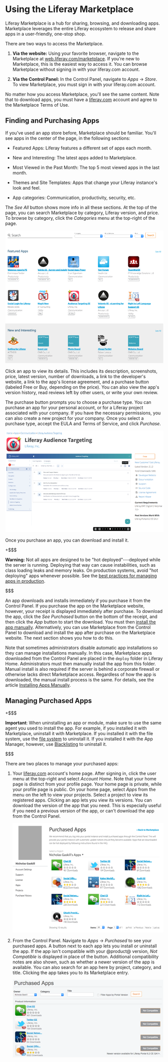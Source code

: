 # Using the Liferay Marketplace [](id=using-the-liferay-marketplace)

Liferay Marketplace is a hub for sharing, browsing, and downloading apps.
Marketplace leverages the entire Liferay ecosystem to release and share apps in
a user-friendly, one-stop shop. 

There are two ways to access the Marketplace.

1.  **Via the website:** Using your favorite browser, navigate to the 
    Marketplace at
    [web.liferay.com/marketplace](https://web.liferay.com/marketplace). 
    If you're new to Marketplace, this is the easiest way to access it. You can 
    browse Marketplace without signing in with your liferay.com account. 

2.  **Via the Control Panel:** In the Control Panel, navigate to 
    *Apps* &rarr; *Store*. To view Marketplace, you must sign in with your 
    liferay.com account. 

No matter how you access Marketplace, you'll see the same content. Note that to
download apps, you must have a [liferay.com](https://www.liferay.com) account
and agree to the Marketplace Terms of Use. 

## Finding and Purchasing Apps [](id=finding-and-purchasing-apps)

If you've used an app store before, Marketplace should be familiar. You'll see
apps in the center of the page, in the following sections: 

- Featured Apps: Liferay features a different set of apps each month.

- New and Interesting: The latest apps added to Marketplace.

- Most Viewed in the Past Month: The top 5 most viewed apps in the last month.

- Themes and Site Templates: Apps that change your Liferay instance's look and 
  feel.

- App categories: Communication, productivity, security, etc.

The *See All* button shows more info in all these sections. At the top of the
page, you can search Marketplace by category, Liferay version, and price. To
browse by category, click the *Categories* menu at the top-right of the page. 

![Figure 1: The Liferay Marketplace home page lets you browse and search for apps.](../../images/marketplace-homepage.png)

Click an app to view its details. This includes its description, screenshots, 
price, latest version, number of downloads, a link to the developer's website, a 
link to the app's license agreement, and a purchase button (labeled Free or Buy, 
depending on the price). You can also view the app's version history, read 
reviews left by other users, or write your own review. 

The purchase button prompts you to choose a purchase type. You can purchase an
app for your personal account, or for a Liferay project associated with your
company. If you have the necessary permissions, you can also create a new
project for your company. Once you select a purchase type, accept the EULA and
Terms of Service, and click *Purchase*. 

![Figure 2: Click an app to view its details.](../../images/marketplace-app-details.png)

Once you purchase an app, you can download and install it.

+$$$

**Warning:** Not all apps are designed to be "hot deployed"---deployed while the
server is running. Deploying that way can cause instabilities, such as class
loading leaks and memory leaks. On production systems, avoid "hot deploying"
apps whenever possible. See the
[best practices for managing apps in production](/discover/portal/-/knowledge_base/7-1/managing-and-configuring-apps#managing-apps-in-production).

$$$

An app downloads and installs immediately if you purchase it from the Control
Panel. If you purchase the app on the Marketplace website, however, your receipt
is displayed immediately after purchase. To download the app, click the *See
Purchased* button on the bottom of the receipt, and then click the *App* button
to start the download. You must then 
[install the app manually](/discover/portal/-/knowledge_base/7-1/installing-apps-manually).
Alternatively, you can use Marketplace from the Control Panel to download and
install the app after purchase on the Marketplace website. The next section
shows you how to do this. 

Note that sometimes administrators disable automatic app installations so they
can manage installations manually. In this case, Marketplace apps downloaded
from the Control Panel are placed in the `deploy` folder in Liferay Home.
Administrators must then manually install the app from this folder. Manual
install is also required if the server is behind a corporate firewall or
otherwise lacks direct Marketplace access. Regardless of how the app is
downloaded, the manual install process is the same. For details, see the article
[Installing Apps Manually](/discover/portal/-/knowledge_base/7-1/installing-apps-manually). 

## Managing Purchased Apps [](id=managing-purchased-apps)

+$$$

**Important**: When uninstalling an app or module, make sure to use the same 
agent you used to install the app. For example, if you installed it with 
Marketplace, uninstall it with Marketplace. If you installed it with the file 
system, use the 
[file system](/discover/portal/-/knowledge_base/7-1/installing-apps-manually)
to uninstall it. If you installed it with the App Manager, however, use 
[Blacklisting](/discover/portal/-/knowledge_base/7-1/blacklisting-osgi-modules)
to uninstall it. 

$$$

There are two places to manage your purchased apps:

1.  Your [liferay.com](https://www.liferay.com) account's home page. After signing in, click 
    the user menu at the top-right and select *Account Home*. Note that your
    home page is distinct from your profile page. Your home page is private,
    while your profile page is public. On your home page, select *Apps* from the
    menu on the left to view your projects. Select a project to view its
    registered apps. Clicking an app lets you view its versions. You can
    download the version of the app that you need. This is especially useful if
    you need a previous version of the app, or can't download the app from the
    Control Panel. 

    ![Figure 3: You can manage your purchased apps from your liferay.com account's home page.](../../images/marketplace-project-apps.png)

2.  From the Control Panel. Navigate to *Apps* &rarr; *Purchased* to see your
    purchased apps. A button next to each app lets you install or uninstall the
    app. If the app isn't compatible with your @product@ version, *Not
    Compatible* is displayed in place of the button. Additional compatibility
    notes are also shown, such as whether a newer version of the app is
    available. You can also search for an app here by project, category, and
    title. Clicking the app takes you to its Marketplace entry. 

    ![Figure 4: You can also manage your purchased apps from within a running Liferay instance.](../../images/marketplace-purchased.png)
